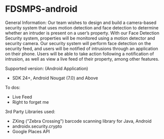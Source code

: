# FDSMPS-android


General Information:
Our team wishes to design and build a camera-based security system that uses motion detection and face detection to determine whether an intruder is present on a user’s property. With our Face Detection Security system, properties will be monitored using a motion detector and security camera. Our security system will perform face detection on the security feed, and users will be notified of intrusions through an application on their phone. Users will be able to take action following a notification of intrusion, as well as view a live feed of their property, among other features.


Supported version:
(Android Application)
   * SDK 24+, Android Nougat (7.0)  and Above


To dos:
* Live Feed 
* Right to forget me 

3rd Party Libraries used:
* ZXing ("Zebra Crossing") barcode scanning library for Java, Android
* androidx.security.crypto
* Google Places API


